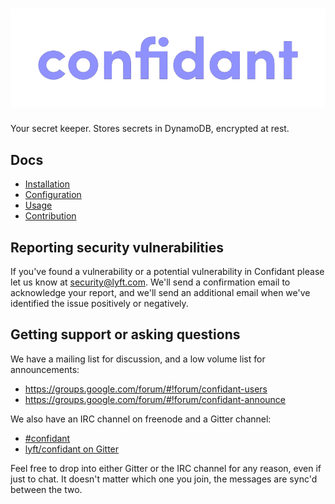 ![confidant](./confidant/public/images/confidant_text_purple.svg)
=========

Your secret keeper. Stores secrets in DynamoDB, encrypted at rest.

Docs
----

* [Installation](https://lyft.github.io/confidant/install.html)
* [Configuration](https://lyft.github.io/confidant/configuration.html)
* [Usage](https://lyft.github.io/confidant/using_confidant.html)
* [Contribution](https://lyft.github.io/confidant/contributing.html)

Reporting security vulnerabilities
----------------------------------

If you've found a vulnerability or a potential vulnerability in Confidant
please let us know at security@lyft.com. We'll send a confirmation email to
acknowledge your report, and we'll send an additional email when we've
identified the issue positively or negatively.

Getting support or asking questions
-----------------------------------

We have a mailing list for discussion, and a low volume list for announcements:

* https://groups.google.com/forum/#!forum/confidant-users
* https://groups.google.com/forum/#!forum/confidant-announce

We also have an IRC channel on freenode and a Gitter channel:

* [#confidant](http://webchat.freenode.net/?channels=confidant)
* [lyft/confidant on Gitter](https://gitter.im/lyft/confidant)

Feel free to drop into either Gitter or the IRC channel for any reason, even
if just to chat. It doesn't matter which one you join, the messages are sync'd
between the two.
